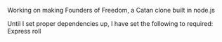 Working on making Founders of Freedom, a Catan clone built in node.js

Until I set proper dependencies up, I have set the following to required:
    Express
    roll
